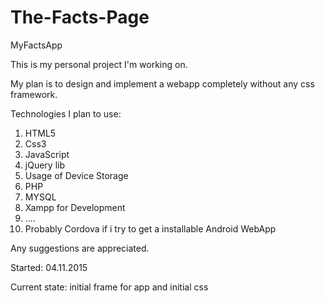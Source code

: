# The-Facts-Page
MyFactsApp

This is my personal project I'm working on.

My plan is to design and implement a webapp completely without any css framework.

Technologies I plan to use:

1. HTML5
2. Css3
3. JavaScript
4. jQuery lib
5. Usage of Device Storage
5. PHP
6. MYSQL
7. Xampp for Development
8. ....
9. Probably Cordova if i try to get a installable Android WebApp

Any suggestions are appreciated.

Started: 04.11.2015

Current state: initial frame for app and initial css


